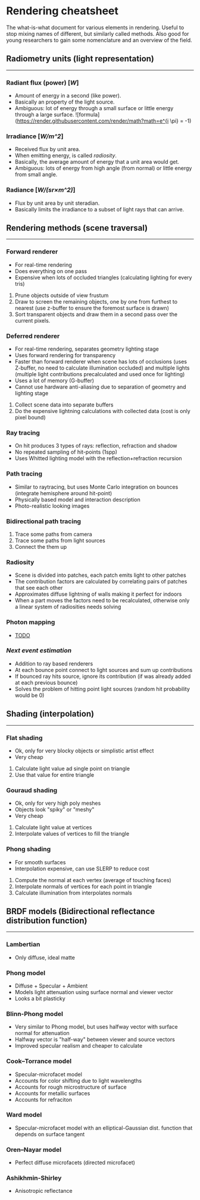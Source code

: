 # **Rendering cheatsheet**
The what-is-what document for various elements in rendering. Useful to stop mixing names of different, but similarly called methods. Also good for young researchers to gain some nomenclature and an overview of the field.



## Radiometry units (light representation)
-----

### Radiant flux (power) [*W*]
* Amount of energy in a second (like power).
* Basically an property of the light source.
* Ambiguous: lot of energy through a small surface or little energy through a large surface.
![formula](https://render.githubusercontent.com/render/math?math=e^{i \pi} = -1)

### Irradiance [*W/m^2*]
* Received flux by unit area.
* When emitting energy, is called *radiosity*.
* Basically, the average amount of energy that a unit area would get.
* Ambiguous: lots of energy from high angle (from normal) or little energy from small angle.

### Radiance [*W/(sr×m^2)*]
* Flux by unit area by unit steradian.
* Basically limits the irradiance to a subset of light rays that can arrive.



## Rendering methods (scene traversal)
-----

### Forward renderer
* For real-time rendering
* Does everything on one pass
* Expensive when lots of occluded triangles (calculating lighting for every tris)
1. Prune objects outside of view frustum
2. Draw to screen the remaining objects, one by one from furthest to nearest (use z-buffer to ensure the foremost surface is drawn)
3. Sort transparent objects and draw them in a second pass over the current pixels.

### Deferred renderer
* For real-time rendering, separates geometry lighting stage
* Uses forward rendering for transparency
* Faster than forward renderer when scene has lots of occlusions (uses Z-buffer, no need to calculate illumination occluded) and multiple lights (multiple light contributions precalculated and used once for lighting)
* Uses a lot of memory (G-buffer)
* Cannot use hardware anti-aliasing due to separation of geometry and lighting stage
1. Collect scene data into separate buffers
2. Do the expensive lightning calculations with collected data (cost is only pixel bound)

### Ray tracing
* On hit produces 3 types of rays: reflection, refraction and shadow
* No repeated sampling of hit-points (1spp)
* Uses Whitted lighting model with the reflection+refraction recursion

### Path tracing
* Similar to raytracing, but uses Monte Carlo integration on bounces (integrate hemisphere around hit-point)
* Physically based model and interaction description
* Photo-realistic looking images

### Bidirectional path tracing
1. Trace some paths from camera
2. Trace some paths from light sources
3. Connect the them up

### Radiosity
* Scene is divided into patches, each patch emits light to other patches
* The contribution factors are calculated by correlating pairs of patches that see each other
* Approximates diffuse lightning of walls making it perfect for indoors
* When a part moves the factors need to be recalculated, otherwise only a linear system of radiosities needs solving

### Photon mapping
* [TODO](https://en.wikipedia.org/wiki/Computer_graphics_lighting)

### *Next event estimation*
* Addition to ray based renderers
* At each bounce point connect to light sources and sum up contributions
* If bounced ray hits source, ignore its contribution (if was already added at each previous bounce)
* Solves the problem of hitting point light sources (random hit probability would be 0)



## Shading (interpolation)
-----

### Flat shading
* Ok, only for very blocky objects or simplistic artist effect
* Very cheap
1. Calculate light value ad single point on triangle
2. Use that value for entire triangle

### Gouraud shading
* Ok, only for very high poly meshes
* Objects look "spiky" or "meshy"
* Very cheap
1. Calculate light value at vertices
2. Interpolate values of vertices to fill the triangle

### Phong shading
* For smooth surfaces
* Interpolation expensive, can use SLERP to reduce cost
1. Compute the normal at each vertex (average of touching faces)
2. Interpolate normals of vertices for each point in triangle
3. Calculate illumination from interpolates normals



## BRDF models (Bidirectional reflectance distribution function)
-----

### Lambertian
* Only diffuse, ideal matte

### Phong model
* Diffuse + Specular + Ambient
* Models light attenuation using surface normal and viewer vector
* Looks a bit plasticky

###  Blinn-Phong model
* Very similar to Phong model, but uses halfway vector with surface normal for attenuation
* Halfway vector is "half-way" between viewer and source vectors
* Improved specular realism and cheaper to calculate

### Cook–Torrance model
* Specular-microfacet model
* Accounts for color shifting due to light wavelengths
* Accounts for rough microstructure of surface
* Accounts for metallic surfaces
* Accounts for refraciton

### Ward model
* Specular-microfacet model with an elliptical-Gaussian dist. function that depends on surface tangent

### Oren–Nayar model
* Perfect diffuse microfacets (directed microfacet)

### Ashikhmin-Shirley
* Anisotropic reflectance
